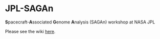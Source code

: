 # JPL-SAGAn
**S**pacecraft-**A**ssociated **G**enome **A**nalysis (SAGAn) workshop at NASA JPL

Please see the wiki [here](https://github.com/AstrobioMike/JPL-SAGAn/wiki).
